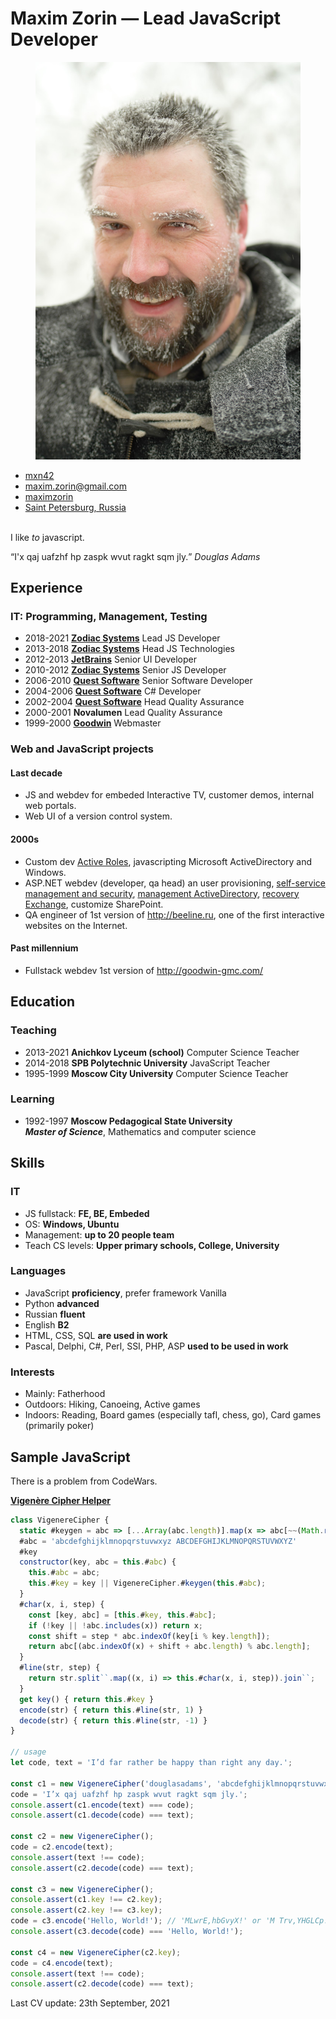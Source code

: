 # Maxim Zorin — **Lead JavaScript Developer**
<figure class="photo"><img src="mxn42-photo.jpg" alt="Maxim Zorin in winter"></figure>

<aside data-toc-label="Contacts" data-toc-icon="bxs-user-detail">
<ul class="contacts">
<li><i class="bx bxl-github"></i> <a href="https://github.com/mxn42">mxn42</a></li>
<li><i class="bx bx-envelope"></i> <a href="mailto:maxim.zorin@gmail.com">maxim.zorin@gmail.com</a></li>
<li><i class="bx bxl-linkedin"></i> <a href="https://www.linkedin.com/in/maximzorin/">maximzorin</a></li>
<li><i class="bx bxs-map"></i> <a href="https://www.google.com/maps/place/St+Petersburg/">Saint Petersburg, Russia</a></li>
</ul>
</aside>

<a data-toc-label="About" data-toc-icon="bx-message-square-detail"></a>
\
I like _to_ javascript.

<q id="quote">I'x qaj uafzhf hp zaspk wvut ragkt sqm jly.</q> <cite>Douglas Adams</cite>

<a data-toc-label="Experience" data-toc-icon="bx-history"></a>
## Experience

### IT: Programming, Management, Testing
- 2018-2021 **[Zodiac Systems](//zodiacsystems.com)** Lead JS Developer
- 2013-2018 **[Zodiac Systems](//zodiacsystems.com)** Head JS Technologies
- 2012-2013 **[JetBrains](//jetbrains.com)** Senior UI Developer
- 2010-2012 **[Zodiac Systems](//zodiacsystems.com)** Senior JS Developer
- 2006-2010 **[Quest Software](//quest.com)** Senior Software Developer
- 2004-2006 **[Quest Software](//quest.com)** C# Developer
- 2002-2004 **[Quest Software](//quest.com)** Head Quality Assurance
- 2000-2001 **Novalumen** Lead Quality Assurance
- 1999-2000 **[Goodwin](//goodwin-gmc.com)** Webmaster

<a data-toc-label="Projects" data-toc-icon="bx-code-alt"></a>

### Web and JavaScript projects
#### Last decade
- JS and webdev for embeded Interactive TV, customer demos, internal web portals.
- Web UI of a version control system.
#### 2000s
- Custom dev [Active Roles](https://www.oneidentity.com/products/active-roles/), javascripting Microsoft ActiveDirectory and Windows.
- ASP<span>.</span>NET webdev (developer, qa head) an user provisioning, [self-service management and security](https://www.oneidentity.com/products/password-manager/), [management ActiveDirectory](https://www.quest.com/products/recovery-manager-for-active-directory/), [recovery Exchange](https://www.quest.com/products/recovery-manager-for-exchange/), customize SharePoint.
- QA engineer of 1st version of <http://beeline.ru>, one of the first interactive websites on the Internet.
#### Past millennium
- Fullstack webdev 1st version of <http://goodwin-gmc.com/>


<a data-toc-label="Education" data-toc-icon="bxs-graduation"></a>
## Education

### Teaching
- 2013-2021 **Anichkov Lyceum (school)** Computer Science Teacher
- 2014-2018 **SPB Polytechnic University** JavaScript Teacher
- 1995-1999 **Moscow City University** Computer Science Teacher

### Learning
- 1992-1997 **Moscow Pedagogical State University** \
_**Master of Science**_, Mathematics and computer science

<a data-toc-label="Skills" data-toc-icon="bx-cog"></a>
## Skills

### IT
- JS fullstack: **FE, BE, Embeded**
- OS: **Windows, Ubuntu**
- Management: **up to 20 people team**
- Teach CS levels: **Upper primary schools, College, University**

### Languages
- JavaScript **proficiency**, prefer framework Vanilla
- Python **advanced**
- Russian **fluent**
- English **B2**
- HTML, CSS, SQL **are used in work**
- Pascal, Delphi, C#, Perl, SSI, PHP, ASP **used to be used in work**

### Interests
- Mainly: Fatherhood
- Outdoors: Hiking, Canoeing, Active games
- Indoors: Reading, Board games (especially tafl, chess, go), Сard games (primarily poker)

<a data-toc-label="Sample" data-toc-icon="bxl-javascript"></a>
## Sample JavaScript

There is a problem from CodeWars.

**[Vigenère Cipher Helper](https://www.codewars.com/kata/52d1bd3694d26f8d6e0000d3)**
```javascript
class VigenereCipher {
  static #keygen = abc => [...Array(abc.length)].map(x => abc[~~(Math.random() * abc.length)]).join``
  #abc = 'abcdefghijklmnopqrstuvwxyz ABCDEFGHIJKLMNOPQRSTUVWXYZ'
  #key
  constructor(key, abc = this.#abc) {
    this.#abc = abc;
    this.#key = key || VigenereCipher.#keygen(this.#abc);
  }
  #char(x, i, step) {
    const [key, abc] = [this.#key, this.#abc];
    if (!key || !abc.includes(x)) return x;
    const shift = step * abc.indexOf(key[i % key.length]);
    return abc[(abc.indexOf(x) + shift + abc.length) % abc.length];
  }
  #line(str, step) {
    return str.split``.map((x, i) => this.#char(x, i, step)).join``;
  }
  get key() { return this.#key }
  encode(str) { return this.#line(str, 1) }
  decode(str) { return this.#line(str, -1) }
}

// usage
let code, text = 'I’d far rather be happy than right any day.';

const c1 = new VigenereCipher('douglasadams', 'abcdefghijklmnopqrstuvwxyz');
code = 'I’x qaj uafzhf hp zaspk wvut ragkt sqm jly.';
console.assert(c1.encode(text) === code);
console.assert(c1.decode(code) === text);

const c2 = new VigenereCipher();
code = c2.encode(text);
console.assert(text !== code);
console.assert(c2.decode(code) === text);

const c3 = new VigenereCipher();
console.assert(c1.key !== c2.key);
console.assert(c2.key !== c3.key);
code = c3.encode('Hello, World!'); // 'MLwrE,hbGvyX!' or 'M Trv,YHGLCp!'
console.assert(c3.decode(code) === 'Hello, World!');

const c4 = new VigenereCipher(c2.key);
code = c4.encode(text);
console.assert(text !== code);
console.assert(c2.decode(code) === text);
```


<aside class="last-update">
  Last CV update: <time datetime="2021-09-23">23th September, 2021</time>
</aside>
